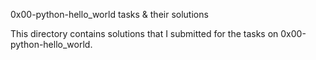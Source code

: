 
0x00-python-hello_world tasks & their solutions


This directory contains solutions that I submitted for the tasks on 0x00-python-hello_world.
